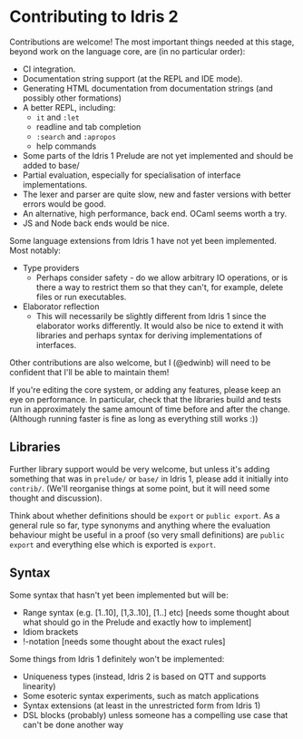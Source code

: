 Contributing to Idris 2
=======================

Contributions are welcome! The most important things needed at this stage,
beyond work on the language core, are (in no particular order):

* CI integration.
* Documentation string support (at the REPL and IDE mode).
* Generating HTML documentation from documentation strings (and possibly other
  formations)
* A better REPL, including:
  - `it` and `:let`
  - readline and tab completion
  - `:search` and `:apropos`
  - help commands
* Some parts of the Idris 1 Prelude are not yet implemented and should be
  added to base/
* Partial evaluation, especially for specialisation of interface 
  implementations.
* The lexer and parser are quite slow, new and faster versions with better
  errors would be good.
* An alternative, high performance, back end. OCaml seems worth a try.
* JS and Node back ends would be nice.

Some language extensions from Idris 1 have not yet been implemented. Most
notably:

* Type providers
  - Perhaps consider safety - do we allow arbitrary IO operations, or is
    there a way to restrict them so that they can't, for example, delete
    files or run executables.
* Elaborator reflection
  - This will necessarily be slightly different from Idris 1 since the
    elaborator works differently. It would also be nice to extend it with
    libraries and perhaps syntax for deriving implementations of interfaces.

Other contributions are also welcome, but I (@edwinb) will need to be
confident that I'll be able to maintain them!

If you're editing the core system, or adding any features, please keep an
eye on performance. In particular, check that the libraries build and tests
run in approximately the same amount of time before and after the change.
(Although running faster is fine as long as everything still works :))

Libraries
---------

Further library support would be very welcome, but unless it's adding something
that was in `prelude/` or `base/` in Idris 1, please add it initially into
`contrib/`. (We'll reorganise things at some point, but it will need some
thought and discussion).

Think about whether definitions should be `export` or `public export`. As
a general rule so far, type synonyms and anything where the evaluation
behaviour might be useful in a proof (so very small definitions) are
`public export` and everything else which is exported is `export`.

Syntax
------

Some syntax that hasn't yet been implemented but will be:

* Range syntax (e.g. [1..10], [1,3..10], [1..] etc) [needs some thought about
  what should go in the Prelude and exactly how to implement]
* Idiom brackets
* !-notation [needs some thought about the exact rules]

Some things from Idris 1 definitely won't be implemented:

* Uniqueness types (instead, Idris 2 is based on QTT and supports linearity)
* Some esoteric syntax experiments, such as match applications
* Syntax extensions (at least in the unrestricted form from Idris 1)
* DSL blocks (probably) unless someone has a compelling use case that can't
  be done another way

